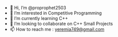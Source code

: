 - 👋 Hi, I’m @proprophet2503
- 👀 I’m interested in Competitive Programming
- 🌱 I’m currently learning C++
- 💞️ I’m looking to collaborate on C++ Small Projects
- 📫 How to reach me : yeremia749@gmail.com

<!---
proprophet2503/proprophet2503 is a ✨ special ✨ repository because its `README.md` (this file) appears on your GitHub profile.
You can click the Preview link to take a look at your changes.
--->
